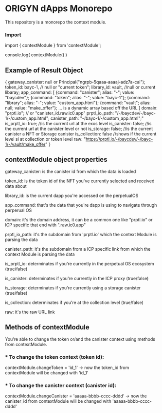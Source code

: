 # ORIGYN dApps Monorepo

This repository is a monorepo the context module. 
### Import

import { contextModule } from 'contextModule';

console.log( contextModule() )


## Example of Result Object

{
  gateway_canister: null or Principal("ngrpb-5qaaa-aaaaj-adz7a-cai");
  token_id: bayc-1, // null or "current token";
  library_id: vault, //null or current libaray;
  app_command: [
    {command: "canister"; alias: "-"; value: "baycdev"};
    {command: "token"; alias: "-"; value: "bayc-1"};
    {command: "library"; alias: "-"; value: "custom_app.html"};
    {command: "vault"; alias: null; value: "make_offer"};
    ... is a dynamic array based off the URL
  ]
  domain: "prptl.io";  // or "canister_id.raw.ic0.app"
  prptl_io_path: "/-/baycdev/-/bayc-1/-/custom_app.html";
  canister_path: "-/bayc-1/-/custom_app.html";"
  is_prptl_io: true; //is the current url at the exos level
  is_canister: false; //is the current url at the canister level or not
  is_storage: false; //is the current canister a NFT or Storage canister
  is_collection: false //shows if the current level si at collection or token level
  raw: "https://prptl.io/-/baycdev/-/bayc-1/-/vault/make_offer"
}


## contextModule object properties

gateway_canister: is the canister id from which the data is loaded

token_id: is the token id of the NFT you've currently selected and received data about

library_id: is the current dapp you're accessed on the perpetualOS

app_command: that's the data that you're dapp is using to navigate through perperual OS

domain: it's the domain address, it can be a common one like "prptl.io" or ICP specific that end with  ".raw.ic0.app"

prptl_io_path: it's the subdomain from 'prptl.io' which the context Module is parsing the data

canister_path: it's the subdomain from a ICP specific link from which the context Module is parsing the data

is_prptl_io: determinates if you're currently in the perpetual OS ecosystem (true/false)

is_canister: determinates if you're currently in the ICP proxy (true/false)

is_storage: determinates if you're currently using a storage canister (true/false)

is_collection: determinates if you're at the collection level (true/false)

raw: it's the raw URL link 

## Methods of contextModule

You're able to change the token or/and the canister context using methods from contextModule.


### * To change the token context (token id):

contextModule.changeToken = 'id_1' -> now the token_id from contextModule will be changed with 'id_1'


### * To change the canister context (canister id):

contextModule.changeCanister = 'aaaaa-bbbb-cccc-dddd' -> now the canister_id from contextModule will be changed with 'aaaaa-bbbb-cccc-dddd'





